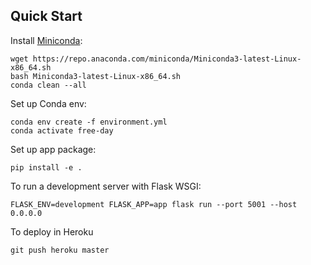 ## Quick Start

Install [Miniconda](https://docs.conda.io/en/latest/miniconda.html):

    wget https://repo.anaconda.com/miniconda/Miniconda3-latest-Linux-x86_64.sh
    bash Miniconda3-latest-Linux-x86_64.sh
    conda clean --all

Set up Conda env:

    conda env create -f environment.yml
    conda activate free-day

Set up app package:

    pip install -e .
    
To run a development server with Flask WSGI:

    FLASK_ENV=development FLASK_APP=app flask run --port 5001 --host 0.0.0.0
    
To deploy in Heroku

    git push heroku master    
